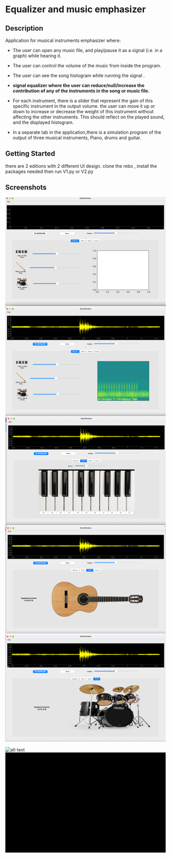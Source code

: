 
# Equalizer and music emphasizer
## Description

Application for musical instruments emphasizer where:
- The user can open any music file, and play/pause it as a signal (i.e. in a graph) while hearing it.
- The user can control the volume of the music from inside the program.
- The user can see the song histogram while running the signal .
- **signal equalizer where the user can reduce/null/increase the contribution of any of the
instruments in the song or music file.**
- For each instrument, there is a slider that represent the gain of this specific instrument in the output
volume. the user can move it up or down to increase or decrease the weight of this instrument without affecting the other
instruments. This should reflect on the played sound, and the displayed histogram.


- In a separate tab in the application,there is a simulation program of the output of three musical instruments, Piano, drums and guitar.


## Getting Started
there are 2 editions with 2 different UI design.
clone the rebo , install the packages needed then run  V1.py or V2.py




## Screenshots

![](ScreenShots/ss1.png)
![](ScreenShots/ss2.png)
![](ScreenShots/ss3.png)
![](ScreenShots/ss4.png)
![](ScreenShots/ss5.png)



![alt text](ScreenShots/GIF1.gif)
![alt text](ScreenShots/GIF2.gif)



